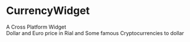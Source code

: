# CurrencyWidget
A Cross Platform Widget </br>
Dollar and Euro price in Rial and Some famous Cryptocurrencies to dollar
